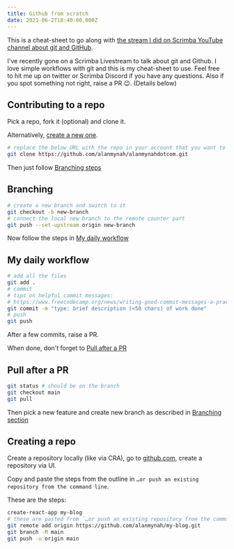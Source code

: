 ```yaml
---
title: Github from scratch
date: 2021-06-2T18:40:00.000Z
---
```


This is a cheat-sheet to go along with [the stream I did on Scrimba YouTube channel about git and GitHub](https://www.youtube.com/watch?v=DF_vp2kE2WY).

<!-- more -->

I've recently gone on a Scrimba Livestream to talk about git and Github. I love simple workflows with git and this is my cheat-sheet to use. Feel free to hit me up on twitter or Scrimba Discord if you have any questions. Also if you spot something not right, raise a PR 😉. (Details below)

## Contributing to a repo

Pick a repo, fork it (optional) and clone it.

Alternatively, [create a new one](##Creating-a-repo).

```sh
# replace the below URL with the repo in your account that you want to work with
git clone https://github.com/alanmynah/alanmynahdotcom.git
```

Then just follow [Branching steps](##Branching)

## Branching

```sh
# create a new branch and switch to it
git checkout -b new-branch
# connect the local new branch to the remote counter part
git push --set-upstream origin new-branch
```

Now follow the steps in [My daily workflow](##My-daily-workflow)

## My daily workflow

```sh
# add all the files
git add .
# commit
# tips on helpful commit messages:
# https://www.freecodecamp.org/news/writing-good-commit-messages-a-practical-guide/
git commit -m "type: brief description (<50 chars) of work done"
# push
git push
```

After a few commits, raise a PR.

When done, don't forget to [Pull after a PR](##Pull-after-a-PR)

## Pull after a PR

```sh
git status # should be on the branch
git checkout main
git pull
```

Then pick a new feature and create new branch as described in [Branching section](##Branching)

## Creating a repo

Create a repository locally (like via CRA), go to [github.com](https://github.com/), create a repository via UI.

Copy and paste the steps from the outline in `…or push an existing repository from the command line`.

These are the steps:

```sh
create-react-app my-blog
# these are pasted from `…or push an existing repository from the command line` section when new repo is created.
git remote add origin https://github.com/alanmynah/my-blog.git
git branch -M main
git push -u origin main
```
